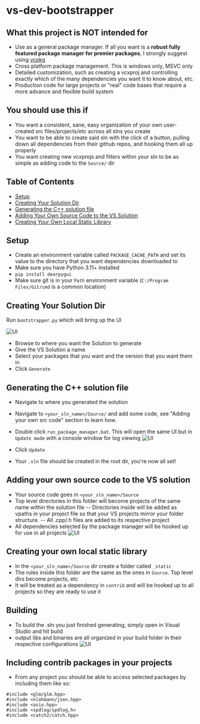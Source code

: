 # vs-dev-bootstrapper

## What this project is NOT intended for
- Use as a general package manager. If all you want is a **robust fully featured package manager for premier packages**, I strongly suggest using [vcpkg](https://vcpkg.io/en/)
- Cross platform package management. This is windows only, MSVC only
- Detailed customization, such as creating a vcxproj and controlling exactly which of the many dependencies you want it to know about, etc.
- Production code for large projects or "real" code bases that require a more advance and flexible build system

## You should use this if
- You want a consistent, sane, easy organization of your own user-created src files/projects/etc across all slns you create
- You want to be able to create said sln with the click of a button, pulling down all dependencies from their github repos, and hooking them all up properly
- You want creating new vcxprojs and filters within your sln to be as simple as adding code to the `Source/` dir

## Table of Contents
- [Setup](#setup)
- [Creating Your Solution Dir](#creating-your-solution-dir)
- [Generating the C++ solution file](#generating-C-solution-file)
- [Adding Your Own Source Code to the VS Solution](#adding-your-own-source-code-to-the-vs-solution)
- [Creating Your Own Local Static Library](#creating-your-own-local-static-library)

## Setup
- Create an environment variable called `PACKAGE_CACHE_PATH` and set its value to the directory that you want dependencies downloaded to
- Make sure you have Python 3.11+ installed
- `pip install dearpygui`
- Make sure git is in your `Path` environment variable (`C:/Program Files/Git/cmd` is a common location)

## Creating Your Solution Dir
Run `bootstrapper.py` which will bring up the UI

![UI](https://i.imgur.com/YoAYH7F.png)

- Browse to where you want the Solution to generate
- Give the VS Solution a name
- Select your packages that you want and the version that you want them in
- Click `Generate`

## Generating the C++ solution file
- Navigate to where you generated the solution
- Navigate to `<your_sln_name>/Source/` and add some code, see "Adding your own src code" section to learn how.
  
- Double click `run_package_manager.bat`. This will open the same UI but in `Update mode` with a console window for log viewing
  ![UI](https://i.imgur.com/doevEp7.png)
- Click `Update`
- Your `.sln` file should be created in the root dir, you're now all set!

## Adding your own source code to the VS solution
- Your source code goes in `<your_sln_name>/Source`
- Top level directories in this folder will become projects of the same name within the solution file
-- Directories inside will be added as vpaths in your project file so that your VS projects mirror your folder structure.
-- All .cpp/.h files are added to its respective project
- All dependencies selected by the package manager will be hooked up for use in all projects
![UI](https://i.imgur.com/dYNUEB0.gif)

## Creating your own local static library
- In the `<your_sln_name>/Source` dir create a folder called `_static`
- The rules inside this folder are the same as the ones in `Source`. Top level dirs become projects, etc
- It will be treated as a dependency in `contrib` and will be hooked up to all projects so they are ready to use it

## Building
- To build the .sln you just finished generating, simply open in Visual Studio and hit build
- output libs and binaries are all organized in your build folder in their respective configurations
![UI](https://i.imgur.com/3zbZMDG.gif)

## Including contrib packages in your projects

- From any project you should be able to access selected packages by including them like so:

```
#include <glm/glm.hpp>
#include <nlohmann/json.hpp>
#include <asio.hpp>
#include <spdlog/spdlog.h>
#include <catch2/catch.hpp>
```
